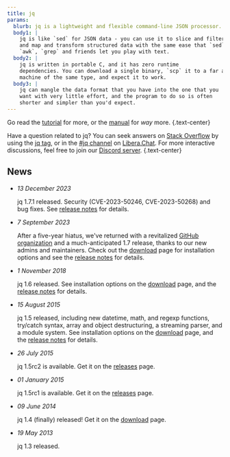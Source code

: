 ```yaml
---
title: jq
params:
  blurb: jq is a lightweight and flexible command-line JSON processor.
  body1: |
    jq is like `sed` for JSON data - you can use it to slice and filter
    and map and transform structured data with the same ease that `sed`,
    `awk`, `grep` and friends let you play with text.
  body2: |
    jq is written in portable C, and it has zero runtime
    dependencies. You can download a single binary, `scp` it to a far away
    machine of the same type, and expect it to work.
  body3: |
    jq can mangle the data format that you have into the one that you
    want with very little effort, and the program to do so is often
    shorter and simpler than you'd expect.
---
```


Go read the [tutorial](./tutorial/) for more, or the [manual](./manual/) for
*way* more.
{.text-center}

Have a question related to jq? You can seek answers on [Stack
Overflow](https://stackoverflow.com/) by using the [jq
tag](https://stackoverflow.com/questions/tagged/jq), or in the [#jq
channel](https://web.libera.chat/#jq) on [Libera.Chat](https://libera.chat/).
For more interactive discussions, feel free to join our [Discord
server](https://discord.gg/yg6yjNmgAC).
{.text-center}

## News

- *13 December 2023*

  jq 1.7.1 released. Security (CVE-2023-50246, CVE-2023-50268) and bug fixes.
  See [release notes](https://github.com/jqlang/jq/releases/tag/jq-1.7.1) for details.

- *7 September 2023*

  After a five-year hiatus, we've returned with a revitalized [GitHub organization](https://github.com/jqlang)
  and a much-anticipated 1.7 release, thanks to our new admins and maintainers.
  Check out the [download](./download/) page for installation options and see the
  [release notes](https://github.com/jqlang/jq/releases/tag/jq-1.7) for details.

- *1 November 2018*

  jq 1.6 released. See installation options on the [download](./download/)
  page, and the [release notes](https://github.com/jqlang/jq/releases/tag/jq-1.6)
  for details.

- *15 August 2015*

  jq 1.5 released, including new datetime, math, and regexp functions,
  try/catch syntax, array and object destructuring, a streaming parser,
  and a module system. See installation options on the
  [download](./download/) page, and the
  [release notes](https://github.com/jqlang/jq/releases/tag/jq-1.5)
  for details.

- *26 July 2015*

  jq 1.5rc2 is available. Get it on the
  [releases](https://github.com/jqlang/jq/releases) page.

- *01 January 2015*

  jq 1.5rc1 is available. Get it on the
  [releases](https://github.com/jqlang/jq/releases) page.

- *09 June 2014*

  jq 1.4 (finally) released! Get it on the [download](./download/) page.

- *19 May 2013*

  jq 1.3 released.
